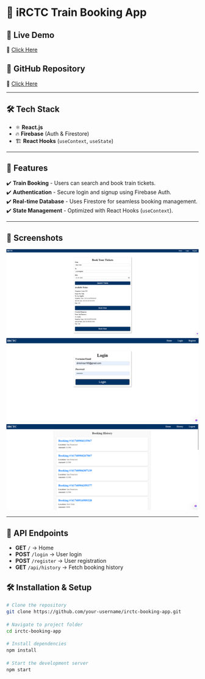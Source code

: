 # 🚆 iRCTC Train Booking App  

## 🚀 Live Demo  
🔗 [Click Here](https://irctc-app-dkm3689s-projects.vercel.app/)  

## 📂 GitHub Repository  
🔗 [Click Here](https://github.com/dkm3689/IRCTC_App)  

---

## 🛠 Tech Stack  
- ⚛️ **React.js**  
- 🔥 **Firebase** (Auth & Firestore)  
- 🏗️ **React Hooks** (`useContext`, `useState`)  

---

## 📌 Features  
✔️ **Train Booking** - Users can search and book train tickets.  
✔️ **Authentication** - Secure login and signup using Firebase Auth.  
✔️ **Real-time Database** - Uses Firestore for seamless booking management.  
✔️ **State Management** - Optimized with React Hooks (`useContext`).  

---

## 📸 Screenshots  
![Home](assets/irctc-home.png)  
![User Login](assets/irctc-login.png)  
![History](assets/irctc-history.png)  

---

## 📖 API Endpoints  
- **GET** `/` → Home  
- **POST** `/login` → User login  
- **POST** `/register` → User registration  
- **GET** `/api/history` → Fetch booking history  

## 🛠 Installation & Setup  

```bash
# Clone the repository
git clone https://github.com/your-username/irctc-booking-app.git

# Navigate to project folder
cd irctc-booking-app

# Install dependencies
npm install

# Start the development server
npm start
